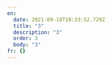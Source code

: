 ```yaml
---
en:
  date: 2021-09-18T10:33:52.729Z
  title: "3"
  description: "3"
  order: 3
  body: "3"
fr: {}
---
```

